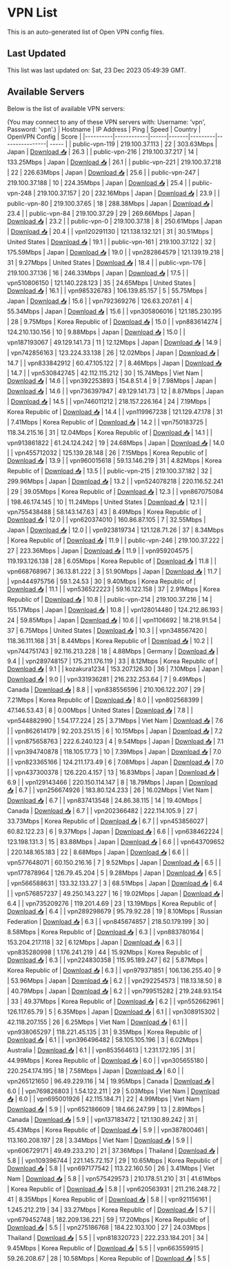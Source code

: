 # VPN List

This is an auto-generated list of Open VPN config files.

## Last Updated

This list was last updated on: Sat, 23 Dec 2023 05:49:39 GMT.

## Available Servers

Below is the list of available VPN servers:

(You may connect to any of these VPN servers with: Username: 'vpn', Password: 'vpn'.)
| Hostname | IP Address | Ping | Speed | Country | OpenVPN Config | Score |
|----------|------------|------|-------|---------|----------------| ----- |
| public-vpn-119 | 219.100.37.113 | 22 | 303.63Mbps | Japan | [Download 📥](./configs/server_0_JP.ovpn) | 26.3 |
| public-vpn-216 | 219.100.37.217 | 14 | 133.25Mbps | Japan | [Download 📥](./configs/server_1_JP.ovpn) | 26.1 |
| public-vpn-221 | 219.100.37.218 | 22 | 226.63Mbps | Japan | [Download 📥](./configs/server_2_JP.ovpn) | 25.6 |
| public-vpn-247 | 219.100.37.188 | 10 | 224.35Mbps | Japan | [Download 📥](./configs/server_3_JP.ovpn) | 25.4 |
| public-vpn-248 | 219.100.37.157 | 20 | 232.16Mbps | Japan | [Download 📥](./configs/server_4_JP.ovpn) | 23.9 |
| public-vpn-80 | 219.100.37.65 | 18 | 288.38Mbps | Japan | [Download 📥](./configs/server_5_JP.ovpn) | 23.4 |
| public-vpn-84 | 219.100.37.29 | 29 | 269.66Mbps | Japan | [Download 📥](./configs/server_6_JP.ovpn) | 23.2 |
| public-vpn-0 | 219.100.37.18 | 8 | 250.61Mbps | Japan | [Download 📥](./configs/server_7_JP.ovpn) | 20.4 |
| vpn120291130 | 121.138.132.121 | 31 | 30.51Mbps | United States | [Download 📥](./configs/server_8_US.ovpn) | 19.1 |
| public-vpn-161 | 219.100.37.122 | 32 | 175.59Mbps | Japan | [Download 📥](./configs/server_9_JP.ovpn) | 19.0 |
| vpn282864579 | 121.139.19.218 | 31 | 9.27Mbps | United States | [Download 📥](./configs/server_10_US.ovpn) | 18.4 |
| public-vpn-176 | 219.100.37.136 | 16 | 246.33Mbps | Japan | [Download 📥](./configs/server_11_JP.ovpn) | 17.5 |
| vpn510806150 | 121.140.228.123 | 35 | 24.65Mbps | United States | [Download 📥](./configs/server_12_US.ovpn) | 16.1 |
| vpn985326783 | 106.139.85.157 | 5 | 55.75Mbps | Japan | [Download 📥](./configs/server_13_JP.ovpn) | 15.6 |
| vpn792369276 | 126.63.207.61 | 4 | 55.34Mbps | Japan | [Download 📥](./configs/server_14_JP.ovpn) | 15.6 |
| vpn305806016 | 121.185.230.195 | 28 | 9.75Mbps | Korea Republic of | [Download 📥](./configs/server_15_KR.ovpn) | 15.0 |
| vpn883614274 | 124.210.130.156 | 10 | 9.88Mbps | Japan | [Download 📥](./configs/server_16_JP.ovpn) | 15.0 |
| vpn187193067 | 49.129.141.73 | 11 | 12.12Mbps | Japan | [Download 📥](./configs/server_17_JP.ovpn) | 14.9 |
| vpn742856163 | 123.224.33.138 | 26 | 12.02Mbps | Japan | [Download 📥](./configs/server_18_JP.ovpn) | 14.7 |
| vpn833842912 | 60.47.105.122 | 7 | 8.46Mbps | Japan | [Download 📥](./configs/server_19_JP.ovpn) | 14.7 |
| vpn530842745 | 42.112.115.212 | 30 | 15.74Mbps | Viet Nam | [Download 📥](./configs/server_20_VN.ovpn) | 14.6 |
| vpn392253893 | 154.8.51.4 | 9 | 7.98Mbps | Japan | [Download 📥](./configs/server_21_JP.ovpn) | 14.6 |
| vpn736397947 | 49.129.141.73 | 12 | 8.87Mbps | Japan | [Download 📥](./configs/server_22_JP.ovpn) | 14.5 |
| vpn746011212 | 218.157.226.164 | 24 | 7.19Mbps | Korea Republic of | [Download 📥](./configs/server_23_KR.ovpn) | 14.4 |
| vpn119967238 | 121.129.47.178 | 31 | 7.41Mbps | Korea Republic of | [Download 📥](./configs/server_24_KR.ovpn) | 14.2 |
| vpn750183725 | 118.34.215.16 | 31 | 12.04Mbps | Korea Republic of | [Download 📥](./configs/server_25_KR.ovpn) | 14.1 |
| vpn913861822 | 61.24.124.242 | 19 | 24.68Mbps | Japan | [Download 📥](./configs/server_26_JP.ovpn) | 14.0 |
| vpn455712032 | 125.139.28.148 | 26 | 7.15Mbps | Korea Republic of | [Download 📥](./configs/server_27_KR.ovpn) | 13.9 |
| vpn960015618 | 59.13.146.219 | 31 | 4.82Mbps | Korea Republic of | [Download 📥](./configs/server_28_KR.ovpn) | 13.5 |
| public-vpn-215 | 219.100.37.182 | 32 | 299.96Mbps | Japan | [Download 📥](./configs/server_29_JP.ovpn) | 13.2 |
| vpn524078218 | 220.116.52.241 | 29 | 39.05Mbps | Korea Republic of | [Download 📥](./configs/server_30_KR.ovpn) | 12.3 |
| vpn867075084 | 198.46.174.145 | 10 | 11.24Mbps | United States | [Download 📥](./configs/server_31_US.ovpn) | 12.1 |
| vpn755438488 | 58.143.147.63 | 43 | 8.49Mbps | Korea Republic of | [Download 📥](./configs/server_32_KR.ovpn) | 12.0 |
| vpn620374010 | 160.86.87.105 | 7 | 32.55Mbps | Japan | [Download 📥](./configs/server_33_JP.ovpn) | 12.0 |
| vpn923819734 | 121.128.71.26 | 37 | 8.34Mbps | Korea Republic of | [Download 📥](./configs/server_34_KR.ovpn) | 11.9 |
| public-vpn-246 | 219.100.37.222 | 27 | 223.36Mbps | Japan | [Download 📥](./configs/server_35_JP.ovpn) | 11.9 |
| vpn959204575 | 119.193.126.138 | 28 | 6.05Mbps | Korea Republic of | [Download 📥](./configs/server_36_KR.ovpn) | 11.8 |
| vpn668768967 | 36.13.81.222 | 3 | 51.90Mbps | Japan | [Download 📥](./configs/server_37_JP.ovpn) | 11.7 |
| vpn444975756 | 59.1.24.53 | 30 | 9.40Mbps | Korea Republic of | [Download 📥](./configs/server_38_KR.ovpn) | 11.1 |
| vpn536522223 | 59.16.122.158 | 37 | 2.91Mbps | Korea Republic of | [Download 📥](./configs/server_39_KR.ovpn) | 10.8 |
| public-vpn-214 | 219.100.37.216 | 14 | 155.17Mbps | Japan | [Download 📥](./configs/server_40_JP.ovpn) | 10.8 |
| vpn128014480 | 124.212.86.193 | 24 | 59.85Mbps | Japan | [Download 📥](./configs/server_41_JP.ovpn) | 10.6 |
| vpn1106692 | 18.218.91.54 | 37 | 6.75Mbps | United States | [Download 📥](./configs/server_42_US.ovpn) | 10.3 |
| vpn348567420 | 118.36.111.168 | 31 | 8.44Mbps | Korea Republic of | [Download 📥](./configs/server_43_KR.ovpn) | 10.2 |
| vpn744751743 | 92.116.213.228 | 18 | 4.88Mbps | Germany | [Download 📥](./configs/server_44_DE.ovpn) | 9.4 |
| vpn289748157 | 175.211.176.119 | 33 | 8.12Mbps | Korea Republic of | [Download 📥](./configs/server_45_KR.ovpn) | 9.1 |
| kozakura1234 | 153.207.126.30 | 36 | 7.10Mbps | Japan | [Download 📥](./configs/server_46_JP.ovpn) | 9.0 |
| vpn331936281 | 216.232.253.64 | 7 | 9.49Mbps | Canada | [Download 📥](./configs/server_47_CA.ovpn) | 8.8 |
| vpn838556596 | 210.106.122.207 | 29 | 7.21Mbps | Korea Republic of | [Download 📥](./configs/server_48_KR.ovpn) | 8.0 |
| vpn802568399 | 47.146.53.43 | 8 | 0.00Mbps | United States | [Download 📥](./configs/server_49_US.ovpn) | 7.8 |
| vpn544882990 | 1.54.177.224 | 25 | 3.71Mbps | Viet Nam | [Download 📥](./configs/server_50_VN.ovpn) | 7.6 |
| vpn862614179 | 92.203.251.15 | 6 | 10.15Mbps | Japan | [Download 📥](./configs/server_51_JP.ovpn) | 7.2 |
| vpn875658763 | 222.6.240.123 | 4 | 9.54Mbps | Japan | [Download 📥](./configs/server_52_JP.ovpn) | 7.1 |
| vpn394740878 | 118.105.17.73 | 10 | 7.39Mbps | Japan | [Download 📥](./configs/server_53_JP.ovpn) | 7.0 |
| vpn823365166 | 124.211.173.49 | 6 | 7.08Mbps | Japan | [Download 📥](./configs/server_54_JP.ovpn) | 7.0 |
| vpn437300378 | 126.220.4.157 | 13 | 16.83Mbps | Japan | [Download 📥](./configs/server_55_JP.ovpn) | 6.9 |
| vpn129143466 | 220.150.114.147 | 8 | 18.79Mbps | Japan | [Download 📥](./configs/server_56_JP.ovpn) | 6.7 |
| vpn256674926 | 183.80.124.233 | 26 | 16.02Mbps | Viet Nam | [Download 📥](./configs/server_57_VN.ovpn) | 6.7 |
| vpn837413548 | 24.86.38.115 | 14 | 19.40Mbps | Canada | [Download 📥](./configs/server_58_CA.ovpn) | 6.7 |
| vpn202366482 | 222.114.105.9 | 27 | 33.73Mbps | Korea Republic of | [Download 📥](./configs/server_59_KR.ovpn) | 6.7 |
| vpn453856027 | 60.82.122.23 | 6 | 9.37Mbps | Japan | [Download 📥](./configs/server_60_JP.ovpn) | 6.6 |
| vpn638462224 | 123.198.131.3 | 15 | 83.88Mbps | Japan | [Download 📥](./configs/server_61_JP.ovpn) | 6.6 |
| vpn643709652 | 220.148.165.183 | 22 | 8.68Mbps | Japan | [Download 📥](./configs/server_62_JP.ovpn) | 6.6 |
| vpn577648071 | 60.150.216.16 | 7 | 9.52Mbps | Japan | [Download 📥](./configs/server_63_JP.ovpn) | 6.5 |
| vpn177878964 | 126.79.45.204 | 5 | 9.28Mbps | Japan | [Download 📥](./configs/server_64_JP.ovpn) | 6.5 |
| vpn566588631 | 133.32.133.27 | 3 | 68.51Mbps | Japan | [Download 📥](./configs/server_65_JP.ovpn) | 6.4 |
| vpn576857237 | 49.250.143.227 | 16 | 19.02Mbps | Japan | [Download 📥](./configs/server_66_JP.ovpn) | 6.4 |
| vpn735209276 | 119.201.4.69 | 23 | 13.19Mbps | Korea Republic of | [Download 📥](./configs/server_67_KR.ovpn) | 6.4 |
| vpn289298679 | 95.79.92.28 | 19 | 8.10Mbps | Russian Federation | [Download 📥](./configs/server_68_RU.ovpn) | 6.3 |
| vpn845674857 | 218.50.179.199 | 30 | 8.58Mbps | Korea Republic of | [Download 📥](./configs/server_69_KR.ovpn) | 6.3 |
| vpn883780164 | 153.204.217.118 | 32 | 6.12Mbps | Japan | [Download 📥](./configs/server_70_JP.ovpn) | 6.3 |
| vpn835280998 | 1.176.241.219 | 44 | 15.92Mbps | Korea Republic of | [Download 📥](./configs/server_71_KR.ovpn) | 6.3 |
| vpn224830358 | 115.95.189.247 | 62 | 5.87Mbps | Korea Republic of | [Download 📥](./configs/server_72_KR.ovpn) | 6.3 |
| vpn979371851 | 106.136.255.40 | 9 | 53.96Mbps | Japan | [Download 📥](./configs/server_73_JP.ovpn) | 6.2 |
| vpn292254573 | 118.13.18.50 | 8 | 40.79Mbps | Japan | [Download 📥](./configs/server_74_JP.ovpn) | 6.2 |
| vpn799515282 | 219.248.93.154 | 33 | 49.37Mbps | Korea Republic of | [Download 📥](./configs/server_75_KR.ovpn) | 6.2 |
| vpn552662961 | 126.117.65.79 | 5 | 6.35Mbps | Japan | [Download 📥](./configs/server_76_JP.ovpn) | 6.1 |
| vpn308915302 | 42.118.207.155 | 26 | 6.25Mbps | Viet Nam | [Download 📥](./configs/server_77_VN.ovpn) | 6.1 |
| vpn938065297 | 118.221.45.135 | 31 | 9.35Mbps | Korea Republic of | [Download 📥](./configs/server_78_KR.ovpn) | 6.1 |
| vpn396496482 | 58.105.105.196 | 3 | 6.02Mbps | Australia | [Download 📥](./configs/server_79_AU.ovpn) | 6.1 |
| vpn853564613 | 1.231.172.195 | 31 | 44.99Mbps | Korea Republic of | [Download 📥](./configs/server_80_KR.ovpn) | 6.0 |
| vpn305655180 | 220.254.174.195 | 18 | 7.58Mbps | Japan | [Download 📥](./configs/server_81_JP.ovpn) | 6.0 |
| vpn265121650 | 96.49.229.116 | 14 | 19.95Mbps | Canada | [Download 📥](./configs/server_82_CA.ovpn) | 6.0 |
| vpn769826803 | 1.54.122.211 | 29 | 5.03Mbps | Viet Nam | [Download 📥](./configs/server_83_VN.ovpn) | 6.0 |
| vpn695001926 | 42.115.184.71 | 22 | 4.99Mbps | Viet Nam | [Download 📥](./configs/server_84_VN.ovpn) | 5.9 |
| vpn652186609 | 184.66.247.99 | 13 | 2.89Mbps | Canada | [Download 📥](./configs/server_85_CA.ovpn) | 5.9 |
| vpn137183472 | 121.130.89.242 | 31 | 45.43Mbps | Korea Republic of | [Download 📥](./configs/server_86_KR.ovpn) | 5.9 |
| vpn387800461 | 113.160.208.197 | 28 | 3.34Mbps | Viet Nam | [Download 📥](./configs/server_87_VN.ovpn) | 5.9 |
| vpn606729171 | 49.49.233.210 | 21 | 37.36Mbps | Thailand | [Download 📥](./configs/server_88_TH.ovpn) | 5.8 |
| vpn109396744 | 221.145.72.157 | 29 | 10.65Mbps | Korea Republic of | [Download 📥](./configs/server_89_KR.ovpn) | 5.8 |
| vpn697177542 | 113.22.160.50 | 26 | 3.41Mbps | Viet Nam | [Download 📥](./configs/server_90_VN.ovpn) | 5.8 |
| vpn575429573 | 210.178.51.210 | 31 | 41.61Mbps | Korea Republic of | [Download 📥](./configs/server_91_KR.ovpn) | 5.8 |
| vpn620563931 | 211.216.248.72 | 41 | 8.35Mbps | Korea Republic of | [Download 📥](./configs/server_92_KR.ovpn) | 5.8 |
| vpn921156161 | 1.245.212.219 | 34 | 33.27Mbps | Korea Republic of | [Download 📥](./configs/server_93_KR.ovpn) | 5.7 |
| vpn679452748 | 182.209.136.221 | 59 | 17.20Mbps | Korea Republic of | [Download 📥](./configs/server_94_KR.ovpn) | 5.5 |
| vpn275186768 | 184.22.103.100 | 27 | 24.03Mbps | Thailand | [Download 📥](./configs/server_95_TH.ovpn) | 5.5 |
| vpn818320723 | 222.233.184.201 | 34 | 9.45Mbps | Korea Republic of | [Download 📥](./configs/server_96_KR.ovpn) | 5.5 |
| vpn663559915 | 59.26.208.67 | 28 | 10.58Mbps | Korea Republic of | [Download 📥](./configs/server_97_KR.ovpn) | 5.5 |
